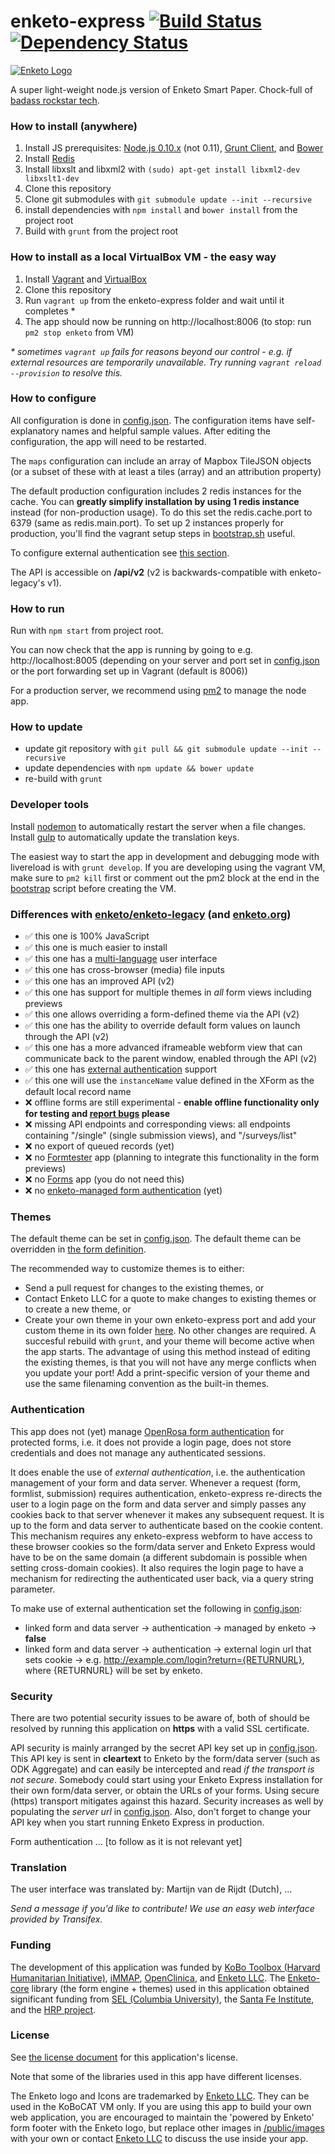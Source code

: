 enketo-express [![Build Status](https://travis-ci.org/kobotoolbox/enketo-express.svg?branch=master)](https://travis-ci.org/kobotoolbox/enketo-express) [![Dependency Status](https://david-dm.org/kobotoolbox/enketo-express.svg)](https://david-dm.org/kobotoolbox/enketo-express)
==============

[![Enketo Logo](https://enketo.org/private_media/images/logo-black.png "Enketo Logo")](https://enketo.org)

A super light-weight node.js version of Enketo Smart Paper. Chock-full of [badass rockstar tech](https://www.youtube.com/watch?v=bzkRVzciAZg).

### How to install (anywhere)

1. Install JS prerequisites: [Node.js 0.10.x](http://nodejs.org/) (not 0.11), [Grunt Client](http://gruntjs.com), and [Bower](http://bower.io/)
2. Install [Redis](http://redis.io/topics/quickstart)
3. Install libxslt and libxml2 with `(sudo) apt-get install libxml2-dev libxslt1-dev`
4. Clone this repository
5. Clone git submodules with `git submodule update --init --recursive`
6. install dependencies with `npm install` and `bower install` from the project root
7. Build with `grunt` from the project root

### How to install as a local VirtualBox VM - the easy way
1. Install [Vagrant](http://docs.vagrantup.com/v2/installation/index.html) and [VirtualBox](https://www.virtualbox.org/wiki/Downloads)
2. Clone this repository 
3. Run `vagrant up` from the enketo-express folder and wait until it completes \* 
4. The app should now be running on http://localhost:8006 (to stop: run `pm2 stop enketo` from VM)

_\* sometimes `vagrant up` fails for reasons beyond our control - e.g. if external resources are temporarily unavailable. Try running `vagrant reload --provision` to resolve this._

### How to configure

All configuration is done in [config.json](./config/config.json). The configuration items have self-explanatory names and helpful sample values. After editing the configuration, the app will need to be restarted.

The `maps` configuration can include an array of Mapbox TileJSON objects (or a subset of these with at least a tiles (array) and an attribution property)

The default production configuration includes 2 redis instances for the cache. You can **greatly simplify installation by using 1 redis instance** instead (for non-production usage). To do this set the redis.cache.port to 6379 (same as redis.main.port). To set up 2 instances properly for production, you'll find the vagrant setup steps in [bootstrap.sh](./setup/bootstrap.sh) useful.

To configure external authentication see [this section](#authentication).

The API is accessible on **/api/v2** (v2 is backwards-compatible with enketo-legacy's v1).

### How to run
Run with `npm start` from project root.

You can now check that the app is running by going to e.g. http://localhost:8005 (depending on your server and port set in [config.json](./config/config.json) or the port forwarding set up in Vagrant (default is 8006))

For a production server, we recommend using [pm2](https://github.com/unitech/pm2) to manage the node app.


### How to update
* update git repository with `git pull && git submodule update --init --recursive`
* update dependencies with `npm update && bower update`
* re-build with `grunt`


### Developer tools
Install [nodemon](https://github.com/remy/nodemon) to automatically restart the server when a file changes.
Install [gulp](http://gulpjs.com/) to automatically update the translation keys.

The easiest way to start the app in development and debugging mode with livereload is with `grunt develop`. If you are developing using the vagrant VM, make sure to `pm2 kill` first or comment out the pm2 block at the end in the [bootstrap](/setup/bootstrap.sh) script before creating the VM.


### Differences with [enketo/enketo-legacy](https://github.com/enketo/enketo-legacy) (and [enketo.org](https://enketo.org))

* :white_check_mark: this one is 100% JavaScript
* :white_check_mark: this one is much easier to install
* :white_check_mark: this one has a [multi-language](#translation) user interface
* :white_check_mark: this one has cross-browser (media) file inputs
* :white_check_mark: this one has an improved API (v2)
* :white_check_mark: this one has support for multiple themes in *all* form views including previews 
* :white_check_mark: this one allows overriding a form-defined theme via the API (v2) 
* :white_check_mark: this one has the ability to override default form values on launch through the API (v2)
* :white_check_mark: this one has a more advanced iframeable webform view that can communicate back to the parent window, enabled through the API (v2)
* :white_check_mark: this one has [external authentication](#authentication) support 
* :white_check_mark: this one will use the `instanceName` value defined in the XForm as the default local record name
* :x: offline forms are still experimental - **enable offline functionality only for testing and [report bugs](https://github.com/kobotoolbox/enketo-express/issues) please**
* :x: missing API endpoints and corresponding views: all endpoints containing "/single" (single submission views), and "/surveys/list" 
* :x: no export of queued records (yet)
* :x: no [Formtester](https://enketo.org/formtester) app (planning to integrate this functionality in the form previews)
* :x: no [Forms](https://enketo.org/forms) app (you do not need this)
* :x: no [enketo-managed form authentication](#authentication) (yet)


### Themes

The default theme can be set in [config.json](config/config.json). The default theme can be overridden in [the form definition](http://xlsform.org/#grid). 

The recommended way to customize themes is to either:

 * Send a pull request for changes to the existing themes, or
 * Contact Enketo LLC for a quote to make changes to existing themes or to create a new theme, or
 * Create your own theme in your own enketo-express port and add your custom theme in its own folder [here](app/views/styles). No other changes are required. A succesful rebuild with `grunt`, and your theme will become active when the app starts. The advantage of using this method instead of editing the existing themes, is that you will not have any merge conflicts when you update your port! Add a print-specific version of your theme and use the same filenaming convention as the built-in themes.


### Authentication

This app does not (yet) manage [OpenRosa form authentication](https://bitbucket.org/javarosa/javarosa/wiki/AuthenticationAPI) for protected forms, i.e. it does not provide a login page, does not store credentials and does not manage any authenticated sessions. 

It does enable the use of _external authentication_, i.e. the authentication management of your form and data server. Whenever a request (form, formlist, submission) requires authentication, enketo-express re-directs the user to a login page on the form and data server and simply passes any cookies back to that server whenever it makes any subsequent request. It is up to the form and data server to authenticate based on the cookie content. This mechanism requires any enketo-express webform to have access to these browser cookies so the form/data server and Enketo Express would have to be on the same domain (a different subdomain is possible when setting cross-domain cookies). It also requires the login page to have a mechanism for redirecting the authenticated user back, via a query string parameter.

To make use of external authentication set the following in [config.json](config/config.json):

* linked form and data server -> authentication -> managed by enketo -> __false__
* linked form and data server -> authentication -> external login url that sets cookie -> e.g. http://example.com/login?return={RETURNURL}, where {RETURNURL} will be set by enketo.


### Security

There are two potential security issues to be aware of, both of should be resolved by running this application on **https** with a valid SSL certificate.

API security is mainly arranged by the secret API key set up in [config.json](config/config.json). This API key is sent in **cleartext** to Enketo by the form/data server (such as ODK Aggregate) and can easily be intercepted and read _if the transport is not secure_. Somebody could start using your Enketo Express installation for their own form/data server, or obtain the URLs of your forms. Using secure (https) transport mitigates against this hazard. Security increases as well by populating the _server url_ in [config.json](config/config.json). Also, don't forget to change your API key when you start running Enketo Express in production.

Form authentication ... \[to follow as it is not relevant yet\]


### Translation

The user interface was translated by: Martijn van de Rijdt (Dutch), ... 

_Send a message if you'd like to contribute! We use an easy web interface provided by Transifex._


### Funding

The development of this application was funded by [KoBo Toolbox (Harvard Humanitarian Initiative)](https://kobotoolbox.org), [iMMAP](http://immap.org), [OpenClinica](https://openclinica.com), and [Enketo LLC](https://enketo.org). The [Enketo-core](https://github.com/enketo/enketo-core) library (the form engine + themes) used in this application obtained significant funding from [SEL (Columbia University)](http://modi.mech.columbia.edu/), the [Santa Fe Institute](http://www.santafe.edu/), and the [HRP project](http://www.who.int/reproductivehealth/topics/mhealth/en/). 


### License

See [the license document](LICENSE) for this application's license.

Note that some of the libraries used in this app have different licenses.

The Enketo logo and Icons are trademarked by [Enketo LLC](https://www.linkedin.com/company/enketo-llc). They can be used in the KoBoCAT VM only. If you are using this app to build your own web application, you are encouraged to maintain the 'powered by Enketo' form footer with the Enketo logo, but replace other images in [/public/images](/public/images) with your own or contact [Enketo LLC](mailto:info@enketo.org) to discuss the use inside your app.
